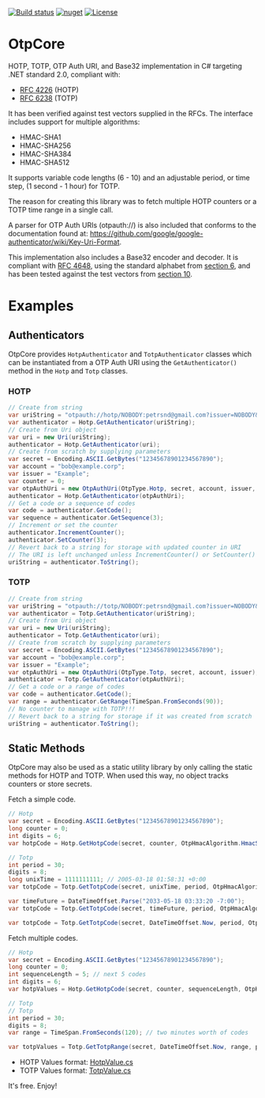 [![Build status](https://img.shields.io/appveyor/build/petrsnd/OtpCore)](https://ci.appveyor.com/project/petrsnd/otpcore)
[![nuget](https://img.shields.io/nuget/vpre/OtpCore)](https://www.nuget.org/packages/OtpCore)
[![License](https://img.shields.io/github/license/petrsnd/OtpCore)](https://github.com/petrnsd/OtpCore/blob/master/LICENSE)


# OtpCore
HOTP, TOTP, OTP Auth URI, and Base32 implementation in C# targeting .NET standard 2.0, compliant with:
- [RFC 4226](https://datatracker.ietf.org/doc/html/rfc4226) (HOTP)
- [RFC 6238](https://datatracker.ietf.org/doc/html/rfc6238) (TOTP)

It has been verified against test vectors supplied in the RFCs. The interface includes support for
multiple algorithms:
- HMAC-SHA1
- HMAC-SHA256
- HMAC-SHA384
- HMAC-SHA512

It supports variable code lengths (6 - 10) and an adjustable period, or time step, (1 second - 1 hour) for TOTP.

The reason for creating this library was to fetch multiple HOTP counters or a TOTP time range in
a single call.

A parser for OTP Auth URIs (otpauth://) is also included that conforms to the documentation found at:
https://github.com/google/google-authenticator/wiki/Key-Uri-Format.

This implementation also includes a Base32 encoder and decoder. It is compliant with
[RFC 4648](https://datatracker.ietf.org/doc/html/rfc4648),
using the standard alphabet from [section 6](https://datatracker.ietf.org/doc/html/rfc4648#section-6),
and has been tested against the test vectors from
[section 10](https://datatracker.ietf.org/doc/html/rfc4648#section-10).

# Examples

## Authenticators
OtpCore provides `HotpAuthenticator` and `TotpAuthenticator` classes which can be instantiated from a
OTP Auth URI using the `GetAuthenticator()` method in the `Hotp` and `Totp` classes.

### HOTP
```C#
// Create from string
var uriString = "otpauth://hotp/NOBODY:petrsnd@gmail.com?issuer=NOBODY&secret=GEZDGNBVGY3TQOJQGEZDGNBVGY3TQOJQ&algorithm=SHA1&digits=6&counter=0";
var authenticator = Hotp.GetAuthenticator(uriString);
// Create from Uri object
var uri = new Uri(uriString);
authenticator = Hotp.GetAuthenticator(uri);
// Create from scratch by supplying parameters
var secret = Encoding.ASCII.GetBytes("12345678901234567890");
var account = "bob@example.corp";
var issuer = "Example";
var counter = 0;
var otpAuthUri = new OtpAuthUri(OtpType.Hotp, secret, account, issuer, counter); // issuer is optional, digits defaults to 6
authenticator = Hotp.GetAuthenticator(otpAuthUri);
// Get a code or a sequence of codes
var code = authenticator.GetCode();
var sequence = authenticator.GetSequence(3);
// Increment or set the counter
authenticator.IncrementCounter();
authenticator.SetCounter(3);
// Revert back to a string for storage with updated counter in URI
// The URI is left unchanged unless IncrementCounter() or SetCounter() are called
uriString = authenticator.ToString();
```

### TOTP
```C#
// Create from string
var uriString = "otpauth://totp/NOBODY:petrsnd@gmail.com?issuer=NOBODY&secret=GEZDGNBVGY3TQOJQGEZDGNBVGY3TQOJQGEZDGNBVGY3TQOJQGEZA&algorithm=SHA256&digits=8";
var authenticator = Totp.GetAuthenticator(uriString);
// Create from Uri object
var uri = new Uri(uriString);
authenticator = Totp.GetAuthenticator(uri);
// Create from scratch by supplying parameters
var secret = Encoding.ASCII.GetBytes("12345678901234567890");
var account = "bob@example.corp";
var issuer = "Example";
var otpAuthUri = new OtpAuthUri(OtpType.Totp, secret, account, issuer); // issuer is optional, digits defaults to 6, period defaults to 30
authenticator = Totp.GetAuthenticator(otpAuthUri);
// Get a code or a range of codes
var code = authenticator.GetCode();
var range = authenticator.GetRange(TimeSpan.FromSeconds(90));
// No counter to manage with TOTP!!!
// Revert back to a string for storage if it was created from scratch
uriString = authenticator.ToString();
```

## Static Methods
OtpCore may also be used as a static utility library by only calling the static methods for HOTP and TOTP.
When used this way, no object tracks counters or store secrets.

Fetch a simple code.

```C#
// Hotp
var secret = Encoding.ASCII.GetBytes("12345678901234567890");
long counter = 0;
int digits = 6;
var hotpCode = Hotp.GetHotpCode(secret, counter, OtpHmacAlgorithm.HmacSha1, digits));

// Totp
int period = 30;
digits = 8;
long unixTime = 1111111111; // 2005-03-18 01:58:31 +0:00
var totpCode = Totp.GetTotpCode(secret, unixTime, period, OtpHmacAlgorithm.HmacSha1, digits);

var timeFuture = DateTimeOffset.Parse("2033-05-18 03:33:20 -7:00");
var totpCode = Totp.GetTotpCode(secret, timeFuture, period, OtpHmacAlgorithm.HmacSha1, digits);

var totpCode = Totp.GetTotpCode(secret, DateTimeOffset.Now, period, OtpHmacAlgorithm.HmacSha1, digits);
```

Fetch multiple codes.

```C#
// Hotp
var secret = Encoding.ASCII.GetBytes("12345678901234567890");
long counter = 0;
int sequenceLength = 5; // next 5 codes
int digits = 6;
var hotpValues = Hotp.GetHotpCode(secret, counter, sequenceLength, OtpHmacAlgorithm.HmacSha1, digits));

// Totp
// Totp
int period = 30;
digits = 8;
var range = TimeSpan.FromSeconds(120); // two minutes worth of codes

var totpValues = Totp.GetTotpRange(secret, DateTimeOffset.Now, range, period, OtpHmacAlgorithm.HmacSha1, digits);
```

- HOTP Values format: [HotpValue.cs](OtpCore/HotpValue.cs)
- TOTP Values format: [TotpValue.cs](OtpCore/TotpValue.cs)

It's free. Enjoy!
